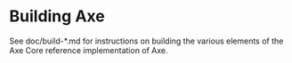 Building Axe
=============

See doc/build-*.md for instructions on building the various
elements of the Axe Core reference implementation of Axe.

